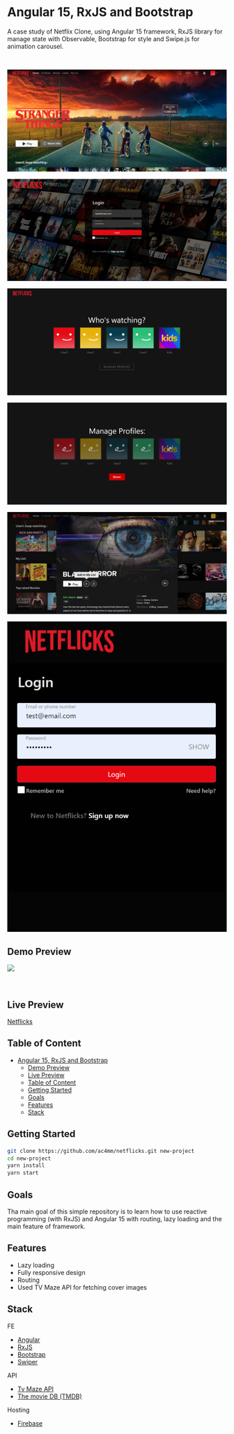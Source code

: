 # Angular 15, RxJS and Bootstrap
A case study of Netflix Clone, using Angular 15 framework, RxJS library for manage state with Observable, Bootstrap for style and Swipe.js for animation carousel.

<br />

![ScreenShot](meta-assets/home.png)

![ScreenShot](meta-assets/template-login.png)

![ScreenShot](meta-assets/template-users.png)

![ScreenShot](meta-assets/manage-profiles.png)

![ScreenShot](meta-assets/preview-modal.png)

![ScreenShot](meta-assets/mobile.png)

## Demo Preview

![](meta-assets/demo-preview.gif)

<br />

## Live Preview
[Netflicks](https://netflicks-6c8b7.web.app)

## Table of Content
- [Angular 15, RxJS and Bootstrap](#angular-15-rxjs-and-bootstrap)
  - [Demo Preview](#demo-preview)
  - [Live Preview](#live-preview)
  - [Table of Content](#table-of-content)
  - [Getting Started](#getting-started)
  - [Goals](#goals)
  - [Features](#features)
  - [Stack](#stack)


## Getting Started

```bash
git clone https://github.com/ac4mm/netflicks.git new-project
cd new-project
yarn install
yarn start
```

## Goals
Tha main goal of this simple repository is to learn how to use reactive programming (with RxJS) and Angular 15 with routing, lazy loading and the main feature of framework.

## Features
- Lazy loading
- Fully responsive design
- Routing
- Used TV Maze API for fetching cover images


## Stack
FE
- [Angular](https://angular.io/)
- [RxJS](https://rxjs.dev/)
- [Bootstrap](https://getbootstrap.com/)
- [Swiper](https://swiperjs.com/)

API
- [Tv Maze API](https://www.tvmaze.com/api)
- [The movie DB (TMDB)](https://www.themoviedb.org/)

Hosting
- [Firebase](https://firebase.google.com/)



